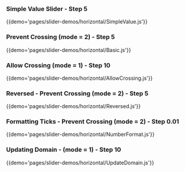 ### Simple Value Slider - Step 5 
{{demo='pages/slider-demos/horizontal/SimpleValue.js'}}

### Prevent Crossing (mode = 2) - Step 5 
{{demo='pages/slider-demos/horizontal/Basic.js'}}

### Allow Crossing (mode = 1) - Step 10
{{demo='pages/slider-demos/horizontal/AllowCrossing.js'}}

### Reversed - Prevent Crossing (mode = 2) - Step 5 
{{demo='pages/slider-demos/horizontal/Reversed.js'}}

### Formatting Ticks - Prevent Crossing (mode = 2) - Step 0.01
{{demo='pages/slider-demos/horizontal/NumberFormat.js'}}

### Updating Domain - (mode = 1) - Step 10
{{demo='pages/slider-demos/horizontal/UpdateDomain.js'}}
